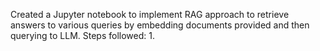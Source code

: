 Created a Jupyter notebook to implement RAG approach to retrieve answers to various queries by embedding documents provided and then querying to LLM.
Steps followed:
  1. 
